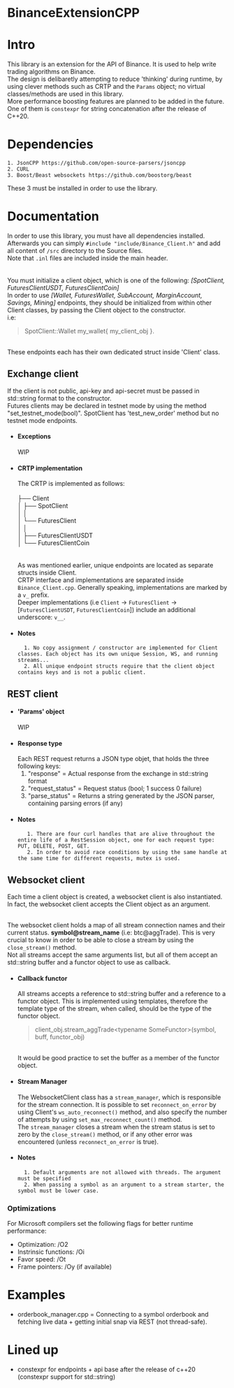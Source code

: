 
BinanceExtensionCPP
=

# Intro 

This library is an extension for the API of Binance. It is used to help write trading algorithms on Binance. 
<br />The design is delibaretly attempting to reduce 'thinking' during runtime, by using clever methods such as CRTP and the `Params` object; no virtual classes/methods are used in this library.
<br /> More performance boosting features are planned to be added in the future. One of them is `constexpr` for string concatenation after the release of C++20.
# Dependencies

	1. JsonCPP https://github.com/open-source-parsers/jsoncpp
	2. CURL 
	3. Boost/Beast websockets https://github.com/boostorg/beast

These 3 must be installed in order to use the library.


# Documentation
In order to use this library, you must have all dependencies installed. Afterwards you can simply `#include "include/Binance_Client.h"` and add all content of `/src` directory to the Source files. 
<br />Note that `.inl` files are included inside the main header.
<br /> <br />
<br />You must initialize a client object, which is one of the following: *[SpotClient, FuturesClientUSDT, FuturesClientCoin]*
<br /> In order to use *[Wallet, FuturesWallet, SubAccount, MarginAccount, Savings, Mining]* endpoints, they should be initialized from within other Client classes, by passing the Client object to the constructor.					
i.e:
 >SpotClient::Wallet my_wallet{ my_client_obj }. 
 
<br /> These endpoints each has their own dedicated struct inside 'Client' class.

## Exchange client
If the client is not public, api-key and api-secret must be passed in std::string format to the constructor.
<br />Futures clients may be declared in testnet mode by using the method "set_testnet_mode(bool)". SpotClient has 'test_new_order' method but no testnet mode endpoints.
- #### Exceptions
	WIP
    
- #### CRTP implementation
	The CRTP is implemented as follows:
    <br />
    <br />├── Client
    <br />│        ├── SpotClient
    <br />│        │
    <br />│           └── FuturesClient
    <br />│                │
    <br />│                ├── FuturesClientUSDT
    <br />│                └── FuturesClientCoin
    <br />
    <br /> 
    <br /> 
    As was mentioned earlier, unique endpoints are located as separate structs inside Client.
	<br /> CRTP interface and implementations are separated inside `Binance_Client.cpp`. Generally speaking, implementations are marked by a `v_` prefix.
    <br /> Deeper implementations (i.e `Client` -> `FuturesClient` -> [`FuturesClientUSDT`, `FuturesClientCoin`]) include an additional underscore: `v__`.

- #### Notes
		1. No copy assignment / constructor are implemented for Client classes. Each object has its own unique Session, WS, and running streams...
		2. All unique endpoint structs require that the client object contains keys and is not a public client.

## REST client
- #### 'Params' object
	WIP
- #### Response type
	Each REST request returns a JSON type objet, that holds the three following keys:
    1. "response" = Actual response from the exchange in std::string format
    2. "request_status" = Request status (bool; 1 success 0 failure)
    3. "parse_status" = Returns a string generated by the JSON parser, containing parsing errors (if any)
- #### Notes
   		 1. There are four curl handles that are alive throughout the entire life of a RestSession object, one for each request type: PUT, DELETE, POST, GET.
   		 2. In order to avoid race conditions by using the same handle at the same time for different requests, mutex is used.
## Websocket client
Each time a client object is created, a websocket client is also instantiated. In fact, the websocket client accepts the Client object as an argument.

<br /> The websocket client holds a map of all stream connection names and their current status. **symbol@stream_name** (i.e: btc@aggTrade). This is very crucial to know in order to be able to close a stream by using the `close_stream()` method.
<br />Not all streams accept the same arguments list, but all of them accept an std::string buffer and a functor object to use as callback.

- #### Callback functor
	All streams accepts a reference to std::string buffer and a reference to a functor object. This is implemented using templates, therefore the template type of the stream, when called, should be the type of the functor object. 
	>client_obj.stream_aggTrade<typename SomeFunctor\>(symbol, buff, functor_obj)

	<br /> It would be good practice to set the buffer as a member of the functor object.
- #### Stream Manager
	The WebsocketClient class has a `stream_manager`, which is responsible for the stream connection. It is possible to set `reconnect_on_error` by using Client's `ws_auto_reconnect()` method, and also specify the number of attempts by using `set_max_reconnect_count()` method.
<br />The `stream_manager` closes a stream when the stream status is set to zero by the `close_stream()` method, or if any other error was encountered (unless `reconnect_on_error` is true).
- #### Notes
		1. Default arguments are not allowed with threads. The argument must be specified
		2. When passing a symbol as an argument to a stream starter, the symbol must be lower case.

### Optimizations
For Microsoft compilers set the following flags for better runtime performance:
* Optimization: /O2
* Instrinsic functions: /Oi
* Favor speed: /Ot
* Frame pointers: /Oy (if available)

# Examples
* orderbook_manager.cpp = Connecting to a symbol orderbook and fetching live data + getting initial snap via REST (not thread-safe).


# Lined up
* constexpr for endpoints + api base after the release of c++20 (constexpr support for std::string)
